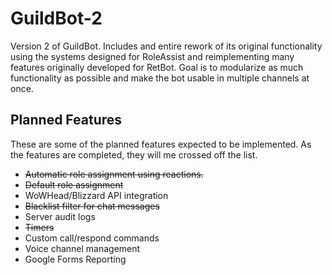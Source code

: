 # GuildBot-2
 
Version 2 of GuildBot. Includes and entire rework of its original functionality using the systems designed for RoleAssist and reimplementing many features originally developed for RetBot. Goal is to modularize as much functionality as possible and make the bot usable in multiple channels at once.

## Planned Features
These are some of the planned features expected to be implemented. As the features are completed, they will me crossed off the list. 
* ~~Automatic role assignment using reactions.~~
* ~~Default role assignment~~
* WoWHead/Blizzard API integration
* ~~Blacklist filter for chat messages~~
* Server audit logs
* ~~Timers~~
* Custom call/respond commands
* Voice channel management
* Google Forms Reporting